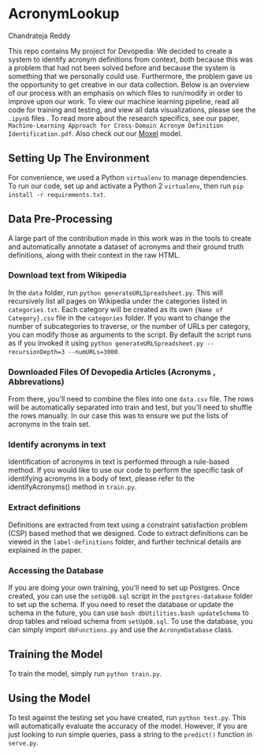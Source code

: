 # AcronymLookup
Chandrateja Reddy  

This repo contains My project for Devopedia: We decided to create a system to identify acronym definitions from context, both because this was a problem that had not been solved before and because the system is something that we personally could use. Furthermore, the problem gave us the opportunity to get creative in our data collection. Below is an overview of our process with an emphasis on which files to run/modify in order to improve upon our work. To view our machine learning pipeline, read all code for training and testing, and view all data visualizations, please see the `.ipynb` files . To read more about the research specifics, see our paper, `Machine-Learning Approach for Cross-Domain Acronym Definition Identification.pdf`. Also check out our [Moxel](http://beta.moxel.ai/models/maya/acronyms/latest) model. 

## Setting Up The Environment
For convenience, we used a Python `virtualenv` to manage dependencies. To run our code, set up and activate a Python 2 `virtualenv`, then run `pip install -r requirements.txt`.

## Data Pre-Processing
A large part of the contribution made in this work was in the tools to create and automatically annotate a dataset of acronyms and their ground truth definitions, along with their context in the raw HTML.

### Download text from Wikipedia
In the `data` folder, run `python generateURLSpreadsheet.py`. This will recursively list all pages on Wikipedia under the categories listed in `categories.txt`. Each category will be created as its own `{Name of Category}.csv` file in the `categories` folder. If you want to change the number of subcategories to traverse, or the number of URLs per category, you can modify those as arguments to the script. By default the script runs as if you invoked it using `python generateURLSpreadsheet.py --recursionDepth=3 --numURLs=3000`. 

### Downloaded Files Of Devopedia Articles (Acronyms , Abbrevations)




From there, you'll need to combine the files into one `data.csv` file. The rows will be automatically separated into train and test, but you'll need to shuffle the rows manually. In our case this was to ensure we put the lists of acronyms in the train set.

### Identify acronyms in text
Identification of acronyms in text is performed through a rule-based method. If you would like to use our code to perform the specific task of identifying acronyms in a body of text, please refer to the identifyAcronyms() method in `train.py`. 

### Extract definitions
Definitions are extracted from text using a constraint satisfaction problem (CSP) based method that we designed. Code to extract definitions can be viewed in the `label-definitions` folder, and further technical details are explained in the paper.


### Accessing the Database
If you are doing your own training, you'll need to set up Postgres. Once created, you can use the `setUpDB.sql` script in the `postgres-database` folder to set up the schema. If you need to reset the database or update the schema in the future, you can use `bash dbUtilities.bash updateSchema` to drop tables and reload schema from `setUpDB.sql`. To use the database, you can simply import `dbFunctions.py` and use the `AcronymDatabase` class.

## Training the Model
To train the model, simply run `python train.py`.

## Using the Model
To test against the testing set you have created, run `python test.py`. This will automatically evaluate the accuracy of the model. However, if you are just looking to run simple queries, pass a string to the `predict()` function in `serve.py`.


